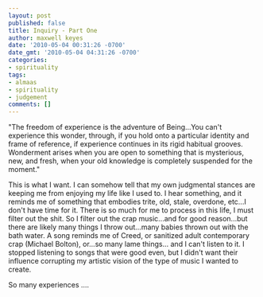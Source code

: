 ```yaml
---
layout: post
published: false
title: Inquiry - Part One
author: maxwell keyes
date: '2010-05-04 00:31:26 -0700'
date_gmt: '2010-05-04 04:31:26 -0700'
categories:
- spirituality
tags:
- almaas
- spirituality
- judgement
comments: []
---
```


"The freedom of experience is the adventure of Being...You can't experience this
wonder, through, if you hold onto a particular identity and frame of reference,
if experience continues in its rigid habitual grooves. Wonderment arises when
you are open to something that is mysterious, new, and fresh, when your old
knowledge is completely suspended for the moment."

This is what I want. I can somehow tell that my own judgmental stances are
keeping me from enjoying my life like I used to. I hear something, and it
reminds me of something that embodies trite, old, stale, overdone, etc...I don't
have time for it. There is so much for me to process in this life, I must filter
out the shit. So I filter out the crap music...and for good reason...but there
are likely many things I throw out...many babies thrown out with the bath water.
A song reminds me of Creed, or sanitized adult contemporary crap (Michael
Bolton), or...so many lame things... and I can't listen to it. I stopped
listening to songs that were good even, but I didn't want their influence
corrupting my artistic vision of the type of music I wanted to create.

So many experiences ....
